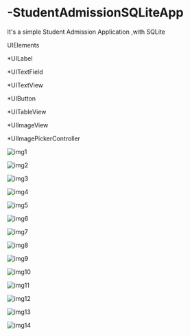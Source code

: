 # -StudentAdmissionSQLiteApp

It's a simple Student Admission Application ,with SQLite

UIElements

*UILabel

*UITextField

*UITextView

*UIButton

*UITableView

*UIImageView

*UIImagePickerController

![img1](https://user-images.githubusercontent.com/85922433/125778704-78f6f788-d7b0-46de-be27-e024c331f021.png)

![img2](https://user-images.githubusercontent.com/85922433/125778715-a361abf5-2319-48b7-a9a6-9b3b9cb426a4.png)

![img3](https://user-images.githubusercontent.com/85922433/125778721-fc76cdcc-c350-4013-9025-36aa5b13747b.png)

![img4](https://user-images.githubusercontent.com/85922433/125778725-f9c48fc3-69b5-466a-87c2-3993bfa49b55.png)

![img5](https://user-images.githubusercontent.com/85922433/125778743-c1d4c8e5-d140-4528-80c6-0275a4b6e9ca.png)

![img6](https://user-images.githubusercontent.com/85922433/125778756-123a00e4-86dd-4a6d-b556-c2b71da766f4.png)

![img7](https://user-images.githubusercontent.com/85922433/125778762-6ca615c0-0766-4228-83e9-3a2d77cc239e.png)

![img8](https://user-images.githubusercontent.com/85922433/125778769-1d555d34-da5b-4136-a677-fbc621f91c8c.png)

![img9](https://user-images.githubusercontent.com/85922433/125778776-c539b283-2c16-4426-b86a-944807b253a7.png)

![img10](https://user-images.githubusercontent.com/85922433/125778789-b404d1b2-5491-4708-92f2-41e4d08823c3.png)

![img11](https://user-images.githubusercontent.com/85922433/125778801-8f53ea0c-12ac-4793-bf42-f7e53218f9a7.png)

![img12](https://user-images.githubusercontent.com/85922433/125778810-82827450-cbc6-4249-a49f-1b62871049d6.png)

![img13](https://user-images.githubusercontent.com/85922433/125778819-b6a8ef24-e8e3-4e90-8835-0fde87b170d7.png)

![img14](https://user-images.githubusercontent.com/85922433/125778833-9a7c7408-567a-45f2-846f-02a1b3e56200.png)
